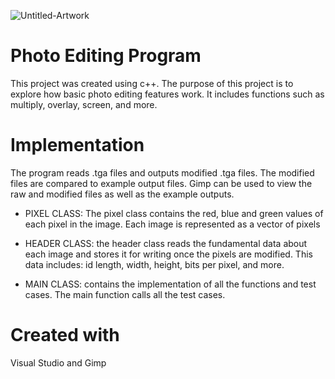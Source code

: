 ![Untitled-Artwork](https://user-images.githubusercontent.com/57468149/97617578-5002af80-19f4-11eb-9d9d-34c831649ea3.png)
# Photo Editing Program
This project was created using c++. The purpose of this project is to explore how basic photo editing features work. It includes functions such as multiply, overlay, screen, and more.

# Implementation
The program reads .tga files and outputs modified .tga files. The modified files are compared to example output files. Gimp can be used to view the raw and modified files as well as the example outputs. 

* PIXEL CLASS:
The pixel class contains the red, blue and green values of each pixel in the image. Each image is represented as a vector of pixels 

* HEADER CLASS:
the header class reads the fundamental data about each image and stores it for writing once the pixels are modified. This data includes: id length, width, height, bits per pixel, and more.

* MAIN CLASS:
contains the implementation of all the functions and test cases. The main function calls all the test cases.

# Created with
Visual Studio and Gimp
